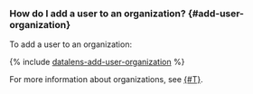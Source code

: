 ### How do I add a user to an organization? {#add-user-organization}

To add a user to an organization:

{% include [datalens-add-user-organization](../operations/datalens-add-user-organization.md) %}

For more information about organizations, see [{#T}](../../../datalens/concepts/organizations.md).
